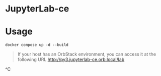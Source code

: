 # JupyterLab-ce

# Usage
```
docker compose up -d --build
```

> If your host has an OrbStack environment, you can access it at the following URL
http://py3.jupyterlab-ce.orb.local/lab

^C
